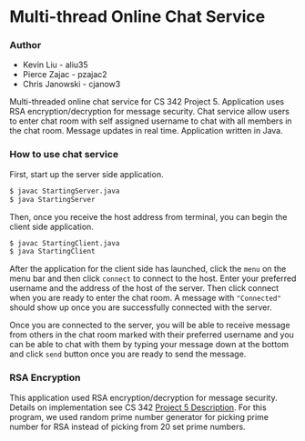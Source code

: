 # Multi-thread Online Chat Service

### Author
  - Kevin Liu - aliu35
  - Pierce Zajac - pzajac2
  - Chris Janowski - cjanow3

Multi-threaded online chat service for CS 342 Project 5. Application uses RSA encryption/decryption for message security. Chat service allow users to enter chat room with self assigned username to chat with all members in the chat room. Message updates in real time. Application written in Java.

### How to use chat service

First, start up the server side application.

```sh
$ javac StartingServer.java
$ java StartingServer
```

Then, once you receive the host address from terminal, you can begin the client side application.

```sh
$ javac StartingClient.java
$ java StartingClient
```

After the application for the client side has launched, click the `menu` on the menu bar and then click `connect` to connect to the host. Enter your preferred username and the address of the host of the server. Then click connect when you are ready to enter the chat room. A message with `"Connected"` should show up once you are successfully connected with the server.

Once you are connected to the server, you will be able to receive message from others in the chat room marked with their preferred username and you can be able to chat with them by typing your message down at the bottom and click `send` button once you are ready to send the message.

### RSA Encryption

This application used RSA encryption/decryption for message security. Details on implementation see CS 342 [Project 5 Description][cs342]. For this program, we used random prime number generator for picking prime number for RSA instead of picking from 20 set prime numbers.

[cs342]: <https://www.cs.uic.edu/pub/CS342/AssignmentsF17/CS_342_proj5_f17.pdf>
